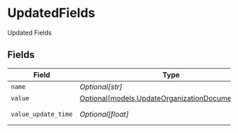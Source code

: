 # UpdatedFields

Updated Fields


## Fields

| Field                                                                                              | Type                                                                                               | Required                                                                                           | Description                                                                                        |
| -------------------------------------------------------------------------------------------------- | -------------------------------------------------------------------------------------------------- | -------------------------------------------------------------------------------------------------- | -------------------------------------------------------------------------------------------------- |
| `name`                                                                                             | *Optional[str]*                                                                                    | :heavy_minus_sign:                                                                                 | Name                                                                                               |
| `value`                                                                                            | [Optional[models.UpdateOrganizationDocumentsValue]](../models/updateorganizationdocumentsvalue.md) | :heavy_minus_sign:                                                                                 | Value                                                                                              |
| `value_update_time`                                                                                | *Optional[float]*                                                                                  | :heavy_minus_sign:                                                                                 | Value Last Updated                                                                                 |